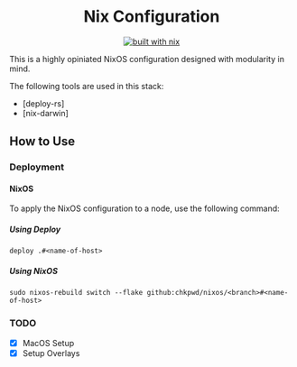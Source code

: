 
<div align="center">

# Nix Configuration
[![built with nix](https://img.shields.io/badge/built_with_nix-blue?style=for-the-badge&logo=nixos&logoColor=white)](https://builtwithnix.org)

</div>

This is a highly opiniated NixOS configuration designed with modularity in mind.

The following tools are used in this stack:
- [deploy-rs]
- [nix-darwin]

## How to Use

### Deployment

#### NixOS

To apply the NixOS configuration to a node, use the following command:
##### Using Deploy
```console
deploy .#<name-of-host>
```
##### Using NixOS
```console
sudo nixos-rebuild switch --flake github:chkpwd/nixos/<branch>#<name-of-host>
```

### TODO
- [x] MacOS Setup
- [x] Setup Overlays
